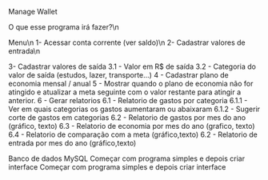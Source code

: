Manage Wallet

O que esse programa irá fazer?\n

Menu\n
1- Acessar conta corrente (ver saldo)\n
2- Cadastrar valores de entrada\n

3- Cadastrar valores de saída
    3.1 - Valor em R$ de saída
    3.2 - Categoria do valor de saída (estudos, lazer, transporte...)
4 - Cadastrar plano de economia mensal / anual
5 - Mostrar quando o plano de economia não for atingido  e atualizar a meta seguinte com o valor restante para atingir a anterior.
6 - Gerar relatorios 
    6.1 - Relatorio de gastos por categoria 
        6.1.1 - Ver em quais categorias os gastos aumentaram ou abaixaram
        6.1.2 - Sugerir corte de gastos em categorias 
    6.2 - Relatorio de gastos por mes do ano (gráfico, texto)
    6.3 - Relatorio de economia por mes do ano (grafico, texto)
    6.4 - Relatorio de comparação com a meta (gráfico,texto)
    6.2 - Relatorio de entrada por mes do ano (gráfico,texto)
    
Banco de dados MySQL
Começar com programa simples e depois criar interface
Começar com programa simples e depois criar interface
